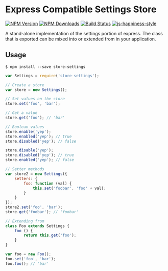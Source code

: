 # Express Compatible Settings Store

[![NPM Version][npm-image]][npm-url]
[![NPM Downloads][downloads-image]][downloads-url]
[![Build Status](https://travis-ci.org/wesleytodd/store-settings.svg?branch=master)](https://travis-ci.org/wesleytodd/store-settings)
[![js-happiness-style](https://img.shields.io/badge/code%20style-happiness-brightgreen.svg)](https://github.com/JedWatson/happiness)

A stand-alone implementation of the settings portion of express.  The class that is exported can be mixed into or extended from in your application.

## Usage

```
$ npm install --save store-settings
```

```javascript
var Settings = require('store-settings');

// Create a store
var store = new Settings();

// Set values on the store
store.set('foo', 'bar');

// Get a value
store.get('foo'); // 'bar'

// Boolean values
store.enable('yep');
store.enabled('yep'); // true
store.disabled('yep'); // false

store.disable('yep');
store.disabled('yep'); // true
store.enabled('yep'); // false

// Setter methods
var store2 = new Settings({
	setters: {
		foo: function (val) {
			this.set('foobar', 'foo' + val);
		}
	}
});
store2.set('foo', 'bar');
store.get('foobar'); // 'foobar'

// Extending from
class Foo extends Settings {
	foo () {
		return this.get('foo');
	}
}

var foo = new Foo();
foo.set('foo', 'bar');
foo.foo(); // 'bar'
```

[npm-image]: https://img.shields.io/npm/v/store-settings.svg
[npm-url]: https://npmjs.org/package/store-settings
[downloads-image]: https://img.shields.io/npm/dm/store-settings.svg
[downloads-url]: https://npmjs.org/package/store-settings
